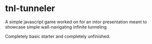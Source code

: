 tnl-tunneler
============

A simple javascript game worked on for an intor presentation meant to showcase simple wall-navigating infinite tunneling

Completely basic starter and completely unfinished.
